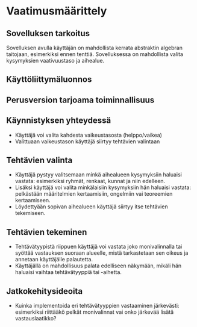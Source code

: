 # Vaatimusmäärittely

## Sovelluksen tarkoitus

Sovelluksen avulla käyttäjän on mahdollista kerrata abstraktin algebran taitojaan, 
esimerkiksi ennen tenttiä. Sovelluksessa on mahdollista valita
kysymyksien vaativuustaso ja aihealue.

## Käyttöliittymäluonnos

## Perusversion tarjoama toiminnallisuus

## Käynnistyksen yhteydessä
- Käyttäjä voi valita kahdesta vaikeustasosta (helppo/vaikea)
- Valittuaan vaikeustason käyttäjä siirtyy tehtävien valintaan

## Tehtävien valinta
- Käyttäjä pystyy valitsemaan minkä aihealueen kysymyksiin haluaisi
vastata: esimerkiksi ryhmät, renkaat, kunnat ja niin edelleen. 
- Lisäksi käyttäjä voi valita minkälaisiin kysymyksiin hän haluaisi 
vastata: pelkästään määritelmien kertaamisiin, ongelmiin vai
teoreemien kertaamiseen.
- Löydettyään sopivan aihealueen käyttäjä siirtyy itse tehtävien tekemiseen.

## Tehtävien tekeminen
- Tehtävätyypistä riippuen käyttäjä voi vastata joko monivalinnalla
tai syöttää vastauksen suoraan alueelle, mistä tarkastetaan sen oikeus ja 
annetaan käyttäjälle palautetta.
- Käyttäjällä on mahdollisuus palata edelliseen näkymään, mikäli hän
haluaisi vaihtaa tehtävätyyppiä tai -aihetta.

## Jatkokehitysideoita
- Kuinka implementoida eri tehtävätyyppien vastaaminen järkevästi:
esimerkiksi riittääkö pelkät monivalinnat vai onko järkevää lisätä 
vastauslaatikko?

